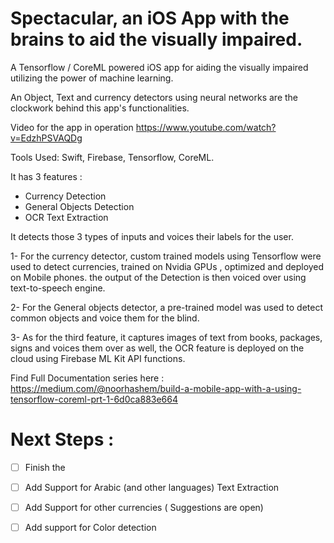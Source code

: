 # Spectacular, an iOS App with the brains to aid the visually impaired.

A Tensorflow / CoreML powered iOS app for aiding the visually impaired utilizing the power of machine learning.

An Object, Text and currency detectors using neural networks are the clockwork behind this app's functionalities.


Video for the app in operation 
https://www.youtube.com/watch?v=EdzhPSVAQDg

Tools Used: Swift, Firebase, Tensorflow, CoreML.

It has 3 features : 
- Currency Detection
- General Objects Detection
- OCR Text Extraction

It detects those 3 types of inputs and voices their labels for the user.

1- For the currency detector, custom trained models using Tensorflow were used to detect currencies, trained on Nvidia GPUs , optimized and deployed on Mobile phones. the output of the Detection is then voiced over using text-to-speech engine.

2- For the General objects detector, a pre-trained model was used to detect common objects and voice them for the blind.

3- As for the third feature, it captures images of text from books, packages, signs and voices them over as well, the OCR feature is deployed on the cloud using Firebase ML Kit API functions.

Find Full Documentation series here : 
https://medium.com/@noorhashem/build-a-mobile-app-with-a-using-tensorflow-coreml-prt-1-6d0ca883e664



# Next Steps :

- [ ] Finish the 
- [ ] Add Support for Arabic (and other languages) Text Extraction
- [ ] Add Support for other currencies ( Suggestions are open)
- [ ] Add support for Color detection

